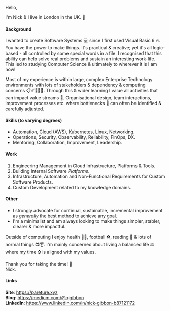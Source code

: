Hello,

I'm Nick & I live in London in the UK. :city_sunrise:

#### Background
I wanted to create Software Systems :computer: since I first used Visual Basic 6 🔥. You have the power to make things. It's practical & creative; yet it's all logic-based - all controlled by some special words in a file. I recognised that this ability can help solve real problems and sustain an interesting work-life. This led to studying Computer Science & ultimately to wherever it is I am now!

Most of my experience is within large, complex Enterprise Technology environments with lots of stakeholders & dependency & competing concerns :clipboard::comet::office::rainbow::crystal_ball:. Through this & wider learning I value all activities that can impact value streams :rocket:. Organisational design, team interactions, improvement processes etc. where bottlenecks :champagne: can often be identified & carefully adjusted.

#### Skills (to varying degrees)
* Automation, Cloud (AWS), Kubernetes, Linux, Networking.
* Operations, Security, Observability, Reliability, FinOps, DX.
* Mentoring, Collaboration, Improvement, Leadership.

#### Work
1. Engineering Management in Cloud Infrastructure, Platforms & Tools.
1. Building Internal Software *Platforms*.
1. Infrastructure, Automation and Non-Functional Requirements for Custom Software Products.
1. Custom Development related to my knowledge domains.

#### Other
* I strongly advocate for continual, sustainable, incremental improvement as *generally* the best method to achieve any goal. 
* I'm a minimalist and am always looking to make things simpler, stabler, clearer & more impactful. 

Outside of computing I enjoy health :herb::muscle:, football :soccer:, reading :scroll: & lots of normal things :tv::cocktail:. I'm mainly concerned about living a balanced life :balance_scale: where my time :watch: is aligned with my values.


Thank you for taking the time! :beers:   
Nick.

#### Links
**Site**: https://pareture.xyz  
**Blog**: https://medium.com/@njgibbon  
**LinkedIn**: https://www.linkedin.com/in/nick-gibbon-b87121172
